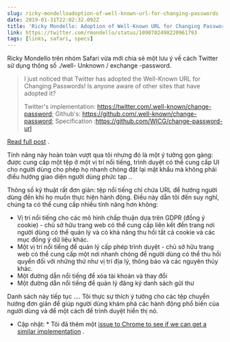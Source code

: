 ```yaml
---
slug: ricky-mondelloadoption-of-well-known-url-for-changing-passwords
date: 2019-01-31T22:02:32.092Z
title: 'Ricky Mondello: Adoption of Well-Known URL for Changing Passwords'
link: https://twitter.com/rmondello/status/1090702498220961793
tags: [links, safari, specs]
---
```

Ricky Mondello trên nhóm Safari vừa mới chia sẻ một lưu ý về cách Twitter sử dụng thông số ./well- Unknown / exchange -password.

> I just noticed that Twitter has adopted the Well-Known URL for Changing Passwords! Is anyone aware of other sites that have adopted it?
> 
> Twitter's implementation: https://twitter.com/.well-known/change-password;
> Github's: https://github.com/.well-known/change-password;
> Specification :https://github.com/WICG/change-password-url

[Read full post](https://twitter.com/rmondello/status/1090702498220961793) .

Tính năng này hoàn toàn vượt qua tôi nhưng đó là một ý tưởng gọn gàng: được cung cấp một tệp ở một vị trí nổi tiếng, trình duyệt có thể cung cấp UI cho người dùng cho phép họ nhanh chóng đặt lại mật khẩu mà không phải điều hướng giao diện người dùng phức tạp ..

Thông số kỹ thuật rất đơn giản: tệp nổi tiếng chỉ chứa URL để hướng người dùng đến khi họ muốn thực hiện hành động. Điều này dẫn tôi đến suy nghĩ, chúng ta có thể cung cấp nhiều tính năng hơn không:

* Vị trí nổi tiếng cho các mô hình chấp thuận dựa trên GDPR (đồng ý cookie) - chủ sở hữu trang web có thể cung cấp liên kết đến trang nơi người dùng có thể quản lý và có khả năng thu hồi tất cả cookie và các mục đồng ý dữ liệu khác.
* Một vị trí nổi tiếng để quản lý cấp phép trình duyệt - chủ sở hữu trang web có thể cung cấp một nơi nhanh chóng để người dùng có thể thu hồi quyền đối với những thứ như vị trí địa lý, thông báo và các nguyên thủy khác.
* Một đường dẫn nổi tiếng để xóa tài khoản và thay đổi
* Một đường dẫn nổi tiếng để quản lý đăng ký danh sách gửi thư

Danh sách này tiếp tục .... Tôi thực sự thích ý tưởng cho các tệp chuyển hướng đơn giản để giúp người dùng khám phá các hành động phổ biến của người dùng và để một cách để trình duyệt hiển thị nó.

* Cập nhật: * Tôi đã thêm một [issue to Chrome to see if we can get a similar implementation](https://bugs.chromium.org/p/chromium/issues/detail?id=927473) .